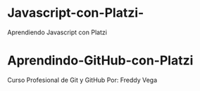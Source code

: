 # Javascript-con-Platzi-
Aprendiendo Javascript con Platzi
# Aprendindo-GitHub-con-Platzi
Curso Profesional de Git y GitHub Por: Freddy Vega
